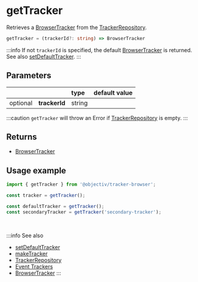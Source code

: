 # getTracker

Retrieves a [BrowserTracker](/tracking/api-reference/globals/BrowserTracker.md) from the [TrackerRepository](/tracking/api-reference/globals/TrackerRepository.md).  

```typescript
getTracker = (trackerId?: string) => BrowserTracker
```

:::info
If not `trackerId` is specified, the default [BrowserTracker](/tracking/api-reference/globals/BrowserTracker.md) is returned. See also [setDefaultTracker](/tracking/api-reference/globals/setDefaultTracker.md).
:::

## Parameters
|          |               | type   | default value
| :-:      | :--           | :--    | :--           
| optional | **trackerId** | string |

:::caution
`getTracker` will throw an Error if [TrackerRepository](/tracking/api-reference/globals/TrackerRepository.md) is empty.
:::

## Returns
 - [BrowserTracker](/tracking/api-reference/globals/BrowserTracker.md)

## Usage example

```typescript jsx
import { getTracker } from '@objectiv/tracker-browser';
```

```typescript jsx
const tracker = getTracker();
```

```typescript jsx
const defaultTracker = getTracker();
const secondaryTracker = getTracker('secondary-tracker');
```

<br />

:::info See also
- [setDefaultTracker](/tracking/api-reference/globals/setDefaultTracker.md)
- [makeTracker](/tracking/api-reference/globals/makeTracker.md)
- [TrackerRepository](/tracking/api-reference/globals/TrackerRepository.md)
- [Event Trackers](/tracking/api-reference/eventTrackers/overview.md)
- [BrowserTracker](/tracking/api-reference/globals/BrowserTracker.md)
:::
